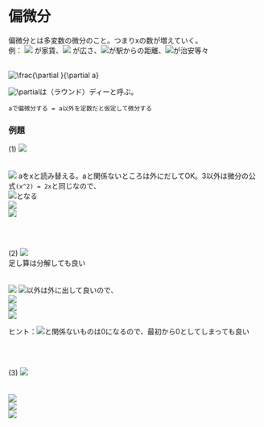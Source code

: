 # 偏微分

偏微分とは多変数の微分のこと。つまりxの数が増えていく。  
例： <img src="https://latex.codecogs.com/gif.latex?y" />   が家賃、<img src="https://latex.codecogs.com/gif.latex?x_1" /> が広さ、<img src="https://latex.codecogs.com/gif.latex?x_2" />が駅からの距離、<img src="https://latex.codecogs.com/gif.latex?x_3" />が治安等々
<br />
<br />

<img src="https://latex.codecogs.com/gif.latex?\frac{\partial&space;}{\partial&space;a}()" title="\frac{\partial }{\partial a}" />  

<img src="https://latex.codecogs.com/gif.latex?\partial" title="\partial" />は（ラウンド）ディーと呼ぶ。


```aで偏微分する = a以外を定数だと仮定して微分する```

### 例題
(1) <img src="https://latex.codecogs.com/gif.latex?\frac{\partial&space;}{\partial&space;a}(3a^2)" />   
<br />
<br />
    <img src="https://latex.codecogs.com/gif.latex?=3*\frac{\partial&space;}{\partial&space;a}(a^2)" /> aをxと読み替える。aと関係ないところは外にだしてOK。3以外は微分の公式```(x^2) = 2x```と同じなので、  
    <img src="https://latex.codecogs.com/gif.latex?=3*\frac{\partial&space;}{\partial&space;x}(x^2)" />となる  
    <img src="https://latex.codecogs.com/gif.latex?=3*2a" />  
    <img src="https://latex.codecogs.com/gif.latex?=6a" />  
    
<br />
<br />
                                                                                                   
(2) <img src="https://latex.codecogs.com/gif.latex?\frac{\partial&space;}{\partial&space;x^1}(4x_1+3x_2)" />  
足し算は分解しても良い  
<br />
<br />
 <img src="https://latex.codecogs.com/gif.latex?=\frac{\partial&space;}{\partial&space;a}(4x_1)+\frac{\partial&space;}{\partial&space;a}(3x_2)" /> <img src="https://latex.codecogs.com/gif.latex?x_1" />以外は外に出して良いので、  
 <img src="https://latex.codecogs.com/gif.latex?=4*\frac{\partial&space;}{\partial&space;a}(x_1)+3x_2*\frac{\partial&space;}{\partial&space;x_2}(1)" />    
 <img src="https://latex.codecogs.com/gif.latex?=4*1+3x_2*0" />  
 <img src="https://latex.codecogs.com/gif.latex?=4" />  
 
 ヒント：<img src="https://latex.codecogs.com/gif.latex?x_1" />と関係ないものは0になるので、最初から0としてしまっても良い
 
<br />
<br />

 (3) <img src="https://latex.codecogs.com/gif.latex?\frac{\partial&space;}{\partial&space;a}(C_o-2C_1a+C_2a^2)" />   
<br />
<br />
<img src="https://latex.codecogs.com/gif.latex?=C_0*\frac{\partial&space;}{\partial&space;a}(1)-2C_1*\frac{\partial&space;}{\partial&space;a}(a)+C_2*\frac{\partial&space;}{\partial&space;a}(a^2)">    
<img src="https://latex.codecogs.com/gif.latex?=C_0*0-2C_1*1+2C_2a" />   
<img src="https://latex.codecogs.com/gif.latex?=-2C_1+2C_2a" />  
 
